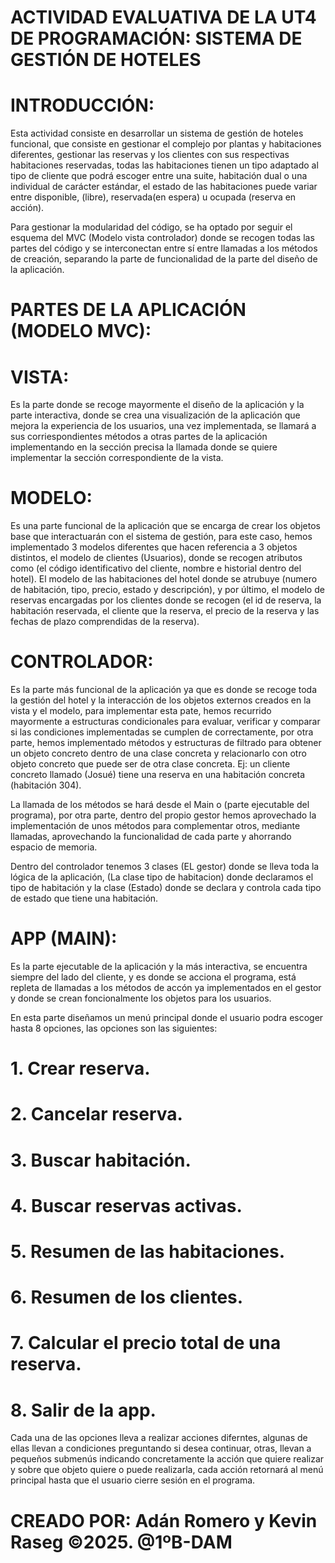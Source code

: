 # ACTIVIDAD EVALUATIVA DE LA UT4 DE PROGRAMACIÓN: SISTEMA DE GESTIÓN DE HOTELES

# INTRODUCCIÓN:
Esta actividad consiste en desarrollar un sistema de gestión de hoteles funcional, que 
consiste en gestionar el complejo por plantas y habitaciones diferentes, gestionar las reservas y los clientes con sus respectivas habitaciones reservadas, todas las habitaciones tienen un tipo adaptado al tipo de cliente que podrá escoger entre una suite, habitación dual o una individual de carácter estándar, el estado de las habitaciones puede variar entre disponible, (libre), reservada(en espera) u ocupada (reserva en acción).

Para gestionar la modularidad del código, se ha optado por seguir el esquema del MVC (Modelo vista controlador) donde se recogen todas las partes del código y se interconectan entre sí entre llamadas a los métodos de creación, separando la parte de funcionalidad de la parte del diseño de la aplicación.

# PARTES DE LA APLICACIÓN (MODELO MVC):

# VISTA:
Es la parte donde se recoge mayormente el diseño de la aplicación y la parte interactiva, donde se crea una visualización de la aplicación que mejora la experiencia de los usuarios, una vez implementada, se llamará a sus corriespondientes métodos a otras partes de la aplicación implementando en la sección precisa la llamada donde se quiere implementar la sección correspondiente de la vista.

# MODELO:
Es una parte funcional de la aplicación que se encarga de crear los objetos base que interactuarán con el sistema de gestión, para este caso, hemos implementado 3 modelos diferentes que hacen referencia a 3 objetos distintos, el modelo de clientes (Usuarios), donde se recogen atributos como (el código identificativo del cliente, nombre e historial dentro del hotel). El modelo de las habitaciones del hotel donde se atrubuye (numero de habitación, tipo, precio, estado y descripción), y por último, el modelo de reservas encargadas por los clientes donde se recogen (el id de reserva, la habitación reservada, el cliente que la reserva, el precio de la reserva y las fechas de plazo comprendidas de la reserva).

# CONTROLADOR:
Es la parte más funcional de la aplicación ya que es donde se recoge toda la gestión del hotel y la interacción de los objetos externos creados en la vista y el modelo, para implementar esta pate, hemos recurrido mayormente a estructuras condicionales para evaluar, verificar y comparar si las condiciones implementadas se cumplen de correctamente, por otra parte, hemos implementado métodos y estructuras de filtrado para obtener un objeto concreto dentro de una clase concreta y relacionarlo con otro objeto concreto que puede ser de otra clase concreta. Ej: un cliente concreto llamado (Josué) tiene una reserva en una habitación concreta (habitación 304).

La llamada de los métodos se hará desde el Main o (parte ejecutable del programa), por otra parte, dentro del propio gestor hemos aprovechado la implementación de unos métodos para complementar otros, mediante llamadas, aprovechando la funcionalidad de cada parte y ahorrando espacio de memoria.

Dentro del controlador tenemos 3 clases (EL gestor) donde se lleva toda la lógica de la aplicación, (La clase tipo de habitacion) donde declaramos el tipo de habitación y la clase (Estado) donde se declara y controla cada tipo de estado que tiene una habitación.

# APP (MAIN):
Es la parte ejecutable de la aplicación y la más interactiva, se encuentra siempre del lado del cliente, y es donde se acciona el programa, está repleta de llamadas a los métodos de accón ya implementados en el gestor y donde se crean foncionalmente los objetos para los usuarios.

En esta parte diseñamos un menú principal donde el usuario podra escoger hasta 8 opciones, las opciones son las siguientes: 

# 1. Crear reserva.
# 2. Cancelar reserva.
# 3. Buscar habitación.
# 4. Buscar reservas activas.
# 5. Resumen de las habitaciones.
# 6. Resumen de los clientes.
# 7. Calcular el precio total de una reserva.
# 8. Salir de la app.

Cada una de las opciones lleva a realizar acciones diferntes, algunas de ellas llevan a condiciones preguntando si desea continuar, otras, llevan a pequeños submenús indicando concretamente la acción que quiere realizar y sobre que objeto quiere o puede realizarla, cada acción retornará al menú principal hasta que el usuario cierre sesión en el programa.

# CREADO POR: Adán Romero y Kevin Raseg ©2025. @1ºB-DAM

